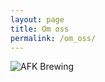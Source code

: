 ```yaml
---
layout: page
title: Om oss
permalink: /om_oss/
---
```


<img src="{{ site.baseurl }}assets/logo.png" title="AFK Brewing" class="profile">

